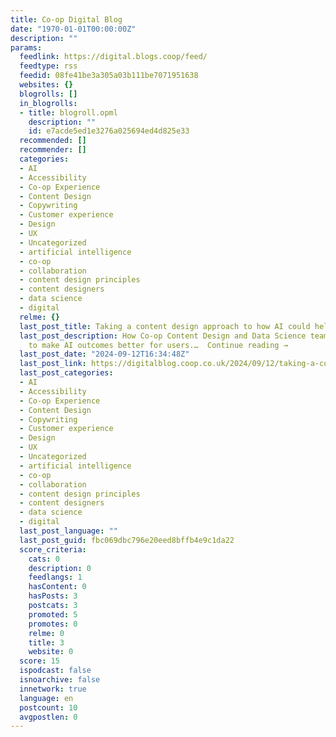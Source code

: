 ```yaml
---
title: Co-op Digital Blog
date: "1970-01-01T00:00:00Z"
description: ""
params:
  feedlink: https://digital.blogs.coop/feed/
  feedtype: rss
  feedid: 08fe41be3a305a03b111be7071951638
  websites: {}
  blogrolls: []
  in_blogrolls:
  - title: blogroll.opml
    description: ""
    id: e7acde5ed1e3276a025694ed4d825e33
  recommended: []
  recommender: []
  categories:
  - AI
  - Accessibility
  - Co-op Experience
  - Content Design
  - Copywriting
  - Customer experience
  - Design
  - UX
  - Uncategorized
  - artificial intelligence
  - co-op
  - collaboration
  - content design principles
  - content designers
  - data science
  - digital
  relme: {}
  last_post_title: Taking a content design approach to how AI could help our colleagues
  last_post_description: How Co-op Content Design and Data Science teams worked together
    to make AI outcomes better for users.…  Continue reading →
  last_post_date: "2024-09-12T16:34:48Z"
  last_post_link: https://digitalblog.coop.co.uk/2024/09/12/taking-a-content-design-approach-to-how-ai-could-help-our-colleagues/
  last_post_categories:
  - AI
  - Accessibility
  - Co-op Experience
  - Content Design
  - Copywriting
  - Customer experience
  - Design
  - UX
  - Uncategorized
  - artificial intelligence
  - co-op
  - collaboration
  - content design principles
  - content designers
  - data science
  - digital
  last_post_language: ""
  last_post_guid: fbc069dbc796e20eed8bffb4e9c1da22
  score_criteria:
    cats: 0
    description: 0
    feedlangs: 1
    hasContent: 0
    hasPosts: 3
    postcats: 3
    promoted: 5
    promotes: 0
    relme: 0
    title: 3
    website: 0
  score: 15
  ispodcast: false
  isnoarchive: false
  innetwork: true
  language: en
  postcount: 10
  avgpostlen: 0
---
```


